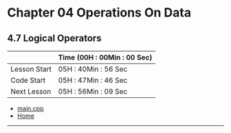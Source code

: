 # Chapter 04 Operations On Data

## 4.7 Logical Operators

||Time (00H : 00Min : 00 Sec)|
|-|-|
 |Lesson Start           | 05H : 40Min : 56 Sec |  
 |Code Start             | 05H : 47Min : 46 Sec |  
 |Next Lesson            | 05H : 56Min : 09 Sec | 
* [main.cpp](./main.cpp)
* [Home](/README.md)

---
